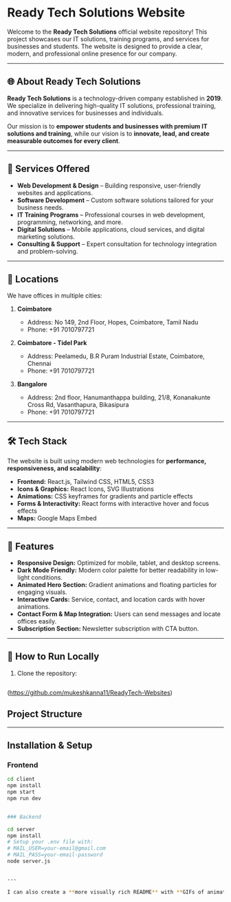 # Ready Tech Solutions Website

Welcome to the **Ready Tech Solutions** official website repository! This project showcases our IT solutions, training programs, and services for businesses and students. The website is designed to provide a clear, modern, and professional online presence for our company.

---

## 🌐 About Ready Tech Solutions

**Ready Tech Solutions** is a technology-driven company established in **2019**. We specialize in delivering high-quality IT solutions, professional training, and innovative services for businesses and individuals.  

Our mission is to **empower students and businesses with premium IT solutions and training**, while our vision is to **innovate, lead, and create measurable outcomes for every client**.  

---

## 💼 Services Offered

- **Web Development & Design** – Building responsive, user-friendly websites and applications.  
- **Software Development** – Custom software solutions tailored for your business needs.  
- **IT Training Programs** – Professional courses in web development, programming, networking, and more.  
- **Digital Solutions** – Mobile applications, cloud services, and digital marketing solutions.  
- **Consulting & Support** – Expert consultation for technology integration and problem-solving.  

---

## 🏢 Locations

We have offices in multiple cities:  

1. **Coimbatore**
   - Address: No 149, 2nd Floor, Hopes, Coimbatore, Tamil Nadu
   - Phone: +91 7010797721  

2. **Coimbatore - Tidel Park**
   - Address: Peelamedu, B.R Puram Industrial Estate, Coimbatore, Chennai
   - Phone: +91 7010797721  

3. **Bangalore**
   - Address: 2nd floor, Hanumanthappa building, 21/8, Konanakunte Cross Rd, Vasanthapura, Bikasipura
   - Phone: +91 7010797721  

---

## 🛠 Tech Stack

The website is built using modern web technologies for **performance, responsiveness, and scalability**:

- **Frontend:** React.js, Tailwind CSS, HTML5, CSS3  
- **Icons & Graphics:** React Icons, SVG Illustrations  
- **Animations:** CSS keyframes for gradients and particle effects  
- **Forms & Interactivity:** React forms with interactive hover and focus effects  
- **Maps:** Google Maps Embed  

---

## 🚀 Features

- **Responsive Design:** Optimized for mobile, tablet, and desktop screens.  
- **Dark Mode Friendly:** Modern color palette for better readability in low-light conditions.  
- **Animated Hero Section:** Gradient animations and floating particles for engaging visuals.  
- **Interactive Cards:** Service, contact, and location cards with hover animations.  
- **Contact Form & Map Integration:** Users can send messages and locate offices easily.  
- **Subscription Section:** Newsletter subscription with CTA button.  

---

## 📌 How to Run Locally

1. Clone the repository:
   ```bash
  (https://github.com/mukeshkanna11/ReadyTech-Websites)


## Project Structure


---

## Installation & Setup

### Frontend

```bash
cd client
npm install
npm start
npm run dev


### Backend

cd server
npm install
# Setup your .env file with:
# MAIL_USER=your-email@gmail.com
# MAIL_PASS=your-email-password
node server.js


---

I can also create a **more visually rich README** with **GIFs of animations, live demo links, and badges** like top GitHub projects, which makes it very professional for clients.  
